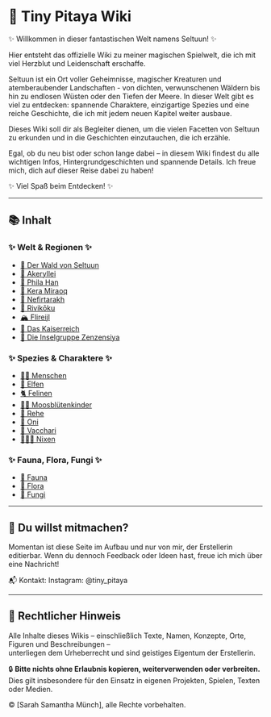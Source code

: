 # 🌱 Tiny Pitaya Wiki

✨ Willkommen in dieser fantastischen Welt namens Seltuun! ✨

Hier entsteht das offizielle Wiki zu meiner magischen Spielwelt, die ich mit viel Herzblut und Leidenschaft erschaffe.

Seltuun ist ein Ort voller Geheimnisse, magischer Kreaturen und atemberaubender Landschaften - von dichten, verwunschenen Wäldern bis hin zu endlosen Wüsten oder den Tiefen der Meere. In dieser Welt gibt es viel zu entdecken: spannende Charaktere, einzigartige Spezies und eine reiche Geschichte, die ich mit jedem neuen Kapitel weiter ausbaue.

Dieses Wiki soll dir als Begleiter dienen, um die vielen Facetten von Seltuun zu erkunden und in die Geschichten einzutauchen, die ich erzähle.

Egal, ob du neu bist oder schon lange dabei – in diesem Wiki findest du alle wichtigen Infos, Hintergrundgeschichten und spannende Details.
Ich freue mich, dich auf dieser Reise dabei zu haben!

✨ Viel Spaß beim Entdecken! ✨

---

## 📚 Inhalt

### ✨ Welt & Regionen ✨

- [🍄 Der Wald von Seltuun](./waldseltuun/waldseltuunmainpage.md)
- [🌷 Akeryllei](./akeryllei.md)
- [🌳 Phila Han](./phila-han.md)
- [🌵 Kera Miraoq](./kera-miraoq.md)
- [🌴 Nefirtarakh](./nefirtarakh.md)
- [🌸 Rivikōku](./rivikoku.md)
- [🏔️ Flireijl](./flireijl.md)
- [🏰 Das Kaiserreich](./kaiserreich.md)
- [🌊 Die Inselgruppe Zenzensiya](./zenzensiya.md)


### ✨ Spezies & Charaktere ✨

- [🧙‍♀️ Menschen](./menschen.md)
- [🧝 Elfen](./elfen.md)
- [🐈 Felinen](./felinen.md)
- [👯🏻 Moosblütenkinder](./moosblutenkinder.md)
- [🦌 Rehe](./rehe.md)
- [👹 Oni](oni.md)
- [🐄 Vacchari](vacchari.md)
- [🧜🏻‍♀️ Nixen](./nixen.md)


### ✨ Fauna, Flora, Fungi ✨

- [🐸 Fauna](./fauna.md)
- [🌱 Flora](./flora.md)
- [🍄 Fungi](./fungi.md)

---

## 🔧 Du willst mitmachen?

Momentan ist diese Seite im Aufbau und nur von mir, der Erstellerin editierbar.
Wenn du dennoch Feedback oder Ideen hast, freue ich mich über eine Nachricht!

📬 Kontakt: Instagram: @tiny_pitaya

---

## 📄 Rechtlicher Hinweis

Alle Inhalte dieses Wikis – einschließlich Texte, Namen, Konzepte, Orte, Figuren und Beschreibungen –  
unterliegen dem Urheberrecht und sind geistiges Eigentum der Erstellerin.

🔒 **Bitte nichts ohne Erlaubnis kopieren, weiterverwenden oder verbreiten.**  
Dies gilt insbesondere für den Einsatz in eigenen Projekten, Spielen, Texten oder Medien.

© [Sarah Samantha Münch], alle Rechte vorbehalten.

